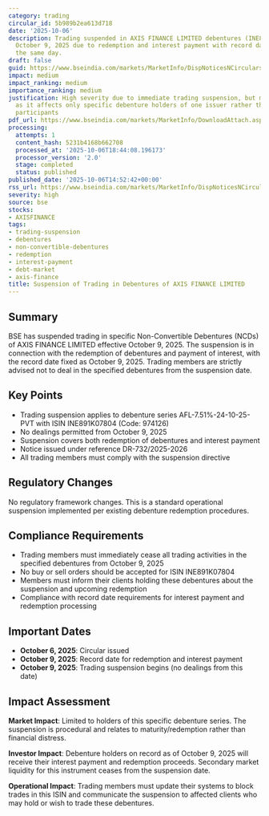 ```yaml
---
category: trading
circular_id: 5b989b2ea613d718
date: '2025-10-06'
description: Trading suspended in AXIS FINANCE LIMITED debentures (INE891K07804) from
  October 9, 2025 due to redemption and interest payment with record date set for
  the same day.
draft: false
guid: https://www.bseindia.com/markets/MarketInfo/DispNoticesNCirculars.aspx?Noticeid={99CE5ED3-8580-4A4B-9C21-3E900880B487}&noticeno=20251006-60&dt=10/06/2025&icount=60&totcount=69&flag=0
impact: medium
impact_ranking: medium
importance_ranking: medium
justification: High severity due to immediate trading suspension, but medium impact
  as it affects only specific debenture holders of one issuer rather than broad market
  participants
pdf_url: https://www.bseindia.com/markets/MarketInfo/DownloadAttach.aspx?id=20251006-60&attachedId=
processing:
  attempts: 1
  content_hash: 5231b4168b662708
  processed_at: '2025-10-06T18:44:08.196173'
  processor_version: '2.0'
  stage: completed
  status: published
published_date: '2025-10-06T14:52:42+00:00'
rss_url: https://www.bseindia.com/markets/MarketInfo/DispNoticesNCirculars.aspx?Noticeid={99CE5ED3-8580-4A4B-9C21-3E900880B487}&noticeno=20251006-60&dt=10/06/2025&icount=60&totcount=69&flag=0
severity: high
source: bse
stocks:
- AXISFINANCE
tags:
- trading-suspension
- debentures
- non-convertible-debentures
- redemption
- interest-payment
- debt-market
- axis-finance
title: Suspension of Trading in Debentures of AXIS FINANCE LIMITED
---
```


## Summary

BSE has suspended trading in specific Non-Convertible Debentures (NCDs) of AXIS FINANCE LIMITED effective October 9, 2025. The suspension is in connection with the redemption of debentures and payment of interest, with the record date fixed as October 9, 2025. Trading members are strictly advised not to deal in the specified debentures from the suspension date.

## Key Points

- Trading suspension applies to debenture series AFL-7.51%-24-10-25-PVT with ISIN INE891K07804 (Code: 974126)
- No dealings permitted from October 9, 2025
- Suspension covers both redemption of debentures and interest payment
- Notice issued under reference DR-732/2025-2026
- All trading members must comply with the suspension directive

## Regulatory Changes

No regulatory framework changes. This is a standard operational suspension implemented per existing debenture redemption procedures.

## Compliance Requirements

- Trading members must immediately cease all trading activities in the specified debentures from October 9, 2025
- No buy or sell orders should be accepted for ISIN INE891K07804
- Members must inform their clients holding these debentures about the suspension and upcoming redemption
- Compliance with record date requirements for interest payment and redemption processing

## Important Dates

- **October 6, 2025**: Circular issued
- **October 9, 2025**: Record date for redemption and interest payment
- **October 9, 2025**: Trading suspension begins (no dealings from this date)

## Impact Assessment

**Market Impact**: Limited to holders of this specific debenture series. The suspension is procedural and relates to maturity/redemption rather than financial distress.

**Investor Impact**: Debenture holders on record as of October 9, 2025 will receive their interest payment and redemption proceeds. Secondary market liquidity for this instrument ceases from the suspension date.

**Operational Impact**: Trading members must update their systems to block trades in this ISIN and communicate the suspension to affected clients who may hold or wish to trade these debentures.